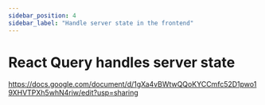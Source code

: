 ```yaml
---
sidebar_position: 4
sidebar_label: "Handle server state in the frontend"
---
```


# React Query handles server state

https://docs.google.com/document/d/1gXa4vBWtwQQoKYCCmfc52D1pwo19XHVTPXh5whN4riw/edit?usp=sharing
